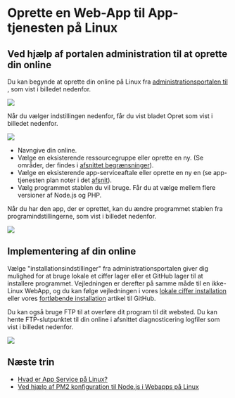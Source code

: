 <properties 
    pageTitle="Sådan oprettes en Web-App til App-tjenesten på Linux | Microsoft Azure" 
    description="Web app oprettelse af arbejdsprocessen for App-tjenesten på Linux." 
    keywords="Azure-app-tjenesten, online, linux, oss"
    services="app-service" 
    documentationCenter="" 
    authors="naziml" 
    manager="wpickett" 
    editor=""/>

<tags 
    ms.service="app-service" 
    ms.workload="na" 
    ms.tgt_pltfrm="na" 
    ms.devlang="na" 
    ms.topic="article" 
    ms.date="10/10/2016" 
    ms.author="naziml"/>

# <a name="create-a-web-app-with-app-service-on-linux"></a>Oprette en Web-App til App-tjenesten på Linux

## <a name="using-the-management-portal-to-create-your-web-app"></a>Ved hjælp af portalen administration til at oprette din online
Du kan begynde at oprette din online på Linux fra [administrationsportalen til](https://portal.azure.com) , som vist i billedet nedenfor.

![][1]

Når du vælger indstillingen nedenfor, får du vist bladet Opret som vist i billedet nedenfor. 

![][2]

-   Navngive din online.
-   Vælge en eksisterende ressourcegruppe eller oprette en ny. (Se områder, der findes i [afsnittet begrænsninger](./app-service-linux-intro.md)).
-   Vælge en eksisterende app-serviceaftale eller oprette en ny en (se app-tjenesten plan noter i det [afsnit](./app-service-linux-intro.md)). 
-   Vælg programmet stablen du vil bruge. Får du at vælge mellem flere versioner af Node.js og PHP. 

Når du har den app, der er oprettet, kan du ændre programmet stablen fra programindstillingerne, som vist i billedet nedenfor.

![][3]

## <a name="deploying-your-web-app"></a>Implementering af din online

Vælge "installationsindstillinger" fra administrationsportalen giver dig mulighed for at bruge lokale et ciffer lager eller et GitHub lager til at installere programmet. Vejledningen er derefter på samme måde til en ikke-Linux WebApp, og du kan følge vejledningen i vores [lokale ciffer installation](./app-service-deploy-local-git.md) eller vores [fortløbende installation](./app-service-continuous-deployment.md) artikel til GitHub.

Du kan også bruge FTP til at overføre dit program til dit websted. Du kan hente FTP-slutpunktet til din online i afsnittet diagnosticering logfiler som vist i billedet nedenfor.

![][4]


## <a name="next-steps"></a>Næste trin ##

* [Hvad er App Service på Linux?](./app-service-linux-intro.md)
* [Ved hjælp af PM2 konfiguration til Node.js i Webapps på Linux](./app-service-linux-using-nodejs-pm2.md)

<!--Image references-->
[1]: ./media/app-service-linux-how-to-create-a-web-app/top-level-create.png
[2]: ./media/app-service-linux-how-to-create-a-web-app/create-blade.png
[3]: ./media/app-service-linux-how-to-create-a-web-app/application-settings-change-stack.png
[4]: ./media/app-service-linux-how-to-create-a-web-app/diagnostic-logs-ftp.png
